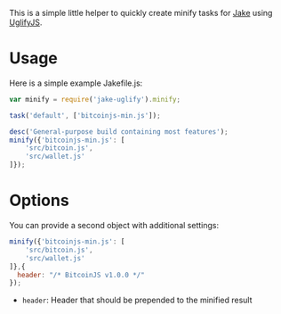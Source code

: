 This is a simple little helper to quickly create minify tasks for
[Jake](https://github.com/mde/jake) using
[UglifyJS](https://github.com/mishoo/UglifyJS).

# Usage

Here is a simple example Jakefile.js:

``` js
var minify = require('jake-uglify').minify;

task('default', ['bitcoinjs-min.js']);

desc('General-purpose build containing most features');
minify({'bitcoinjs-min.js': [
    'src/bitcoin.js',
    'src/wallet.js'
]});
```

# Options

You can provide a second object with additional settings:

``` js
minify({'bitcoinjs-min.js': [
    'src/bitcoin.js',
    'src/wallet.js'
]},{
  header: "/* BitcoinJS v1.0.0 */"
});
```

* `header`: Header that should be prepended to the minified result
